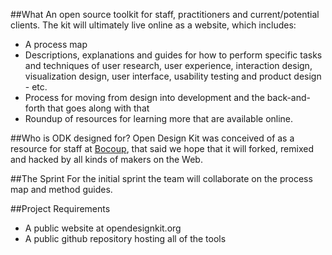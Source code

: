 ##What
An open source toolkit for staff, practitioners and current/potential clients.
The kit will ultimately live online as a website, which includes:
* A process map 
* Descriptions, explanations and guides for how to perform specific tasks and techniques of user research, user experience, interaction design, visualization design, user interface, usability testing and product design - etc.
* Process for moving from design into development and the back-and-forth that goes along with that 
* Roundup of resources for learning more that are available online.


##Who is ODK designed for? 
Open Design Kit was conceived of as a resource for staff at [Bocoup](https://bocoup.com/), that said we hope that it will forked, remixed and hacked by all kinds of makers on the Web. 

##The Sprint
For the initial sprint the team will collaborate on the process map and method guides. 

##Project Requirements
* A public website at opendesignkit.org
* A public github repository hosting all of the tools 
